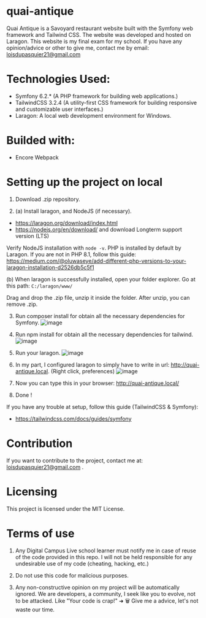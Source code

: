 # quai-antique
Quai Antique is a Savoyard restaurant website built with the Symfony web framework and Tailwind CSS. The website was developed and hosted on Laragon. This website is my final exam for my school. If you have any opinion/advice or other to give me, contact me by email: loisdupasquier21@gmail.com 

# Technologies Used:
- Symfony 6.2.* (A PHP framework for building web applications.)
- TailwindCSS 3.2.4 (A utility-first CSS framework for building responsive and customizable user interfaces.)
- Laragon: A local web development environment for Windows.

# Builded with:
- Encore Webpack
 
# Setting up the project on local
1. Download .zip repository.

2. (a) Install laragon, and NodeJS (if necessary).
- https://laragon.org/download/index.html
- https://nodejs.org/en/download/ and download Longterm support version (LTS)

Verify NodeJS installation with `node -v`. PHP is installed by default by Laragon.
If you are not in PHP 8.1, follow this guide: https://medium.com/@oluwaseye/add-different-php-versions-to-your-laragon-installation-d2526db5c5f1

(b) When laragon is successfully installed, open your folder explorer. Go at this path:
`C:/laragon/www/`

Drag and drop the .zip file, unzip it inside the folder. After unzip, you can remove .zip.

3. Run composer install for obtain all the necessary dependencies for Symfony.
![image](https://user-images.githubusercontent.com/58104051/220336025-ba9f2fe8-c734-475d-9095-da80cd56e35d.png)

4. Run npm install for obtain all the necessary dependencies for tailwind.
![image](https://user-images.githubusercontent.com/58104051/220336133-69e0bcca-a09c-4f6b-acef-adc07417a54c.png)

5. Run your laragon.
![image](https://user-images.githubusercontent.com/58104051/220337253-aa238652-f2b2-45cb-88d7-a8d68ffcde2c.png)


6. In my part, I configured laragon to simply have to write in url: http://quai-antique.local.
(Right click, preferences)
![image](https://user-images.githubusercontent.com/58104051/213677753-079cb3fb-48b5-405b-ab74-7290ad595240.png)

7. Now you can type this in your browser: http://quai-antique.local/

8. Done !

If you have any trouble at setup, follow this guide (TailwindCSS & Symfony):
- https://tailwindcss.com/docs/guides/symfony

# Contribution
If you want to contribute to the project, contact me at: loisdupasquier21@gmail.com .

# Licensing
This project is licensed under the MIT License.

# Terms of use
1. Any Digital Campus Live school learner must notify me in case of reuse of the code provided in this repo. 
I will not be held responsible for any undesirable use of my code (cheating, hacking, etc.)

2. Do not use this code for malicious purposes.

3. Any non-constructive opinion on my project will be automatically ignored. 
We are developers, a community, I seek like you to evolve, not to be attacked.
Like "Your code is crap!" ➜ 🗑️
Give me a advice, let's not waste our time.


